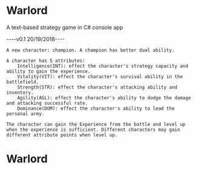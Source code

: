 # Warlord
A text-based strategy game in C# console app

----v0.1 20/19/2018----

    A new character: champion. A champion has better dual ability.

    A character has 5 attributes: 
        Intelligence(INT): effect the character's strategy capacity and ability to gain the experience.
        Vitality(VIT): effect the character's survival ability in the battlefield.
        Strength(STR): effect the character's attacking ability and inventory.
        Agility(AGL): effect the character's ability to dodge the damage and attacking successful rate.
        Dominance(DOM): effect the character's ability to lead the personal army.

    The character can gain the Experience from the battle and level up when the experience is sufficient. Different characters may gain different attribute points when level up.

# Warlord
